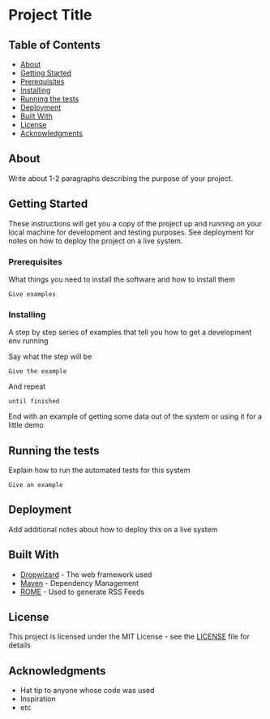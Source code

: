 # Project Title

## Table of Contents
+ [About](#about)
+ [Getting Started](#getting_started)
+ [Prerequisites](#prerequisites)
+ [Installing](#installing)
+ [Running the tests](#tests)
+ [Deployment](#deployment)
+ [Built With](#built_with)
+ [License](#license)
+ [Acknowledgments](#acknowledgments)

## About <a name = "about"></a>
Write about 1-2 paragraphs describing the purpose of your project.

## Getting Started <a name = "getting_started"></a>

These instructions will get you a copy of the project up and running on your local machine for development and testing purposes. See deployment for notes on how to deploy the project on a live system.

### Prerequisites <a name = "prerequisites"></a>

What things you need to install the software and how to install them

```
Give examples
```

### Installing <a name = "installing"></a>

A step by step series of examples that tell you how to get a development env running

Say what the step will be

```
Give the example
```

And repeat

```
until finished
```

End with an example of getting some data out of the system or using it for a little demo

## Running the tests <a name = "tests"></a>

Explain how to run the automated tests for this system


```
Give an example
```

## Deployment <a name = "deployment"></a>

Add additional notes about how to deploy this on a live system

## Built With <a name = "built_with"></a>

* [Dropwizard](http://www.dropwizard.io/1.0.2/docs/) - The web framework used
* [Maven](https://maven.apache.org/) - Dependency Management
* [ROME](https://rometools.github.io/rome/) - Used to generate RSS Feeds


## License <a name = "license"></a>

This project is licensed under the MIT License - see the [LICENSE](LICENSE) file for details

## Acknowledgments <a name = "acknowledgments"></a>

* Hat tip to anyone whose code was used
* Inspiration
* etc
